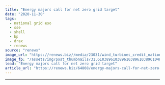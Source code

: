 ```yaml
---
title: "Energy majors call for net zero grid target"
date: "2020-11-30"
tags: 
  - national grid eso
  - sse
  - shell
  - bp
  - drax
  - renews
source: "renews"
image_url: "https://renews.biz//media/23031/wind_turbines_credit_national_grid.jpeg?mode=crop&width=770&heightratio=0.6103896103896103896103896104&slimmage=true"
image_fp: "/assets/img/post_thumbnails/31.6103896103896103896103896104&slimmage=true"
lead: "Energy majors call for net zero grid target"
article_url: "https://renews.biz/64808/energy-majors-call-for-net-zero-grid-target/"
---
```


---

